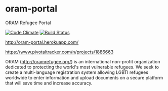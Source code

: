 # oram-portal
ORAM Refugee Portal

[![Code Climate](https://codeclimate.com/github/nhiquach/oram-portal/badges/gpa.svg)](https://codeclimate.com/github/nhiquach/oram-portal)
[![Build Status](https://travis-ci.org/nhiquach/oram-portal.svg?branch=master)](https://travis-ci.org/nhiquach/oram-portal)

http://oram-portal.herokuapp.com/

https://www.pivotaltracker.com/n/projects/1886663

ORAM (http://oramrefugee.org/) is an international non-profit organization dedicated to protecting the world's most vulnerable refugees. We seek to create a multi-language registration system allowing LGBTI refugees worldwide to enter information and upload documents on a secure platform that will save time and increase accuracy.
